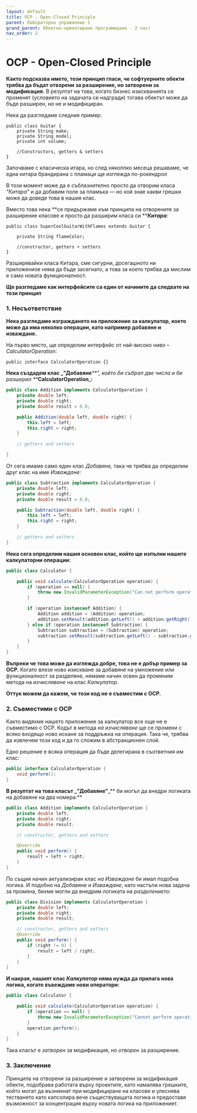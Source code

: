 ```yaml
---
layout: default
title: OCP - Open-Closed Principle
parent: Лабораторно упражнение 1
grand_parent: Обектно-ориентирано програмиране - 2 част
nav_order: 2
---
```


# OCP - Open-Closed Principle

**Както подсказва името, този принцип гласи, че софтуерните обекти трябва да бъдат отворени за разширение, но затворени за модификация.** В резултат на това, когато бизнес изискванията се променят (условието на задачата се надгради) тогава обектът може да бъде разширен, но не и модифициран.

Нека да разгледаме следния пример:

```
public class Guitar {
    private String make;
    private String model;
    private int volume;

    //Constructors, getters & setters
}
```

Започваме с класическа итара, но след някоплко месеца решаваме, че една китара брандирана с пламаци ще изглежда по-рокендрол

В този момент може да е съблазнително просто да отворим класа _"Китара_" и да добавим поле за пламъка — но кой знае какви грешки може да доведе това в нашия клас.

Вместо това нека **се придържаме към принципа на отворените за разширение класове и просто да разширим класа си **_**Китара**_:

```
public class SuperCoolGuitarWithFlames extends Guitar {

    private String flameColor;
 
    //constructor, getters + setters
}
```

Разширявайки класа Китара, сме сигурни, досегашното ни приложениое няма да бъде засегнато, а това за което трябва да мислим е само новата функционалност.

**Ще разгледаме как интерфейсите са един от начините да следвате на този принцип**

### **1.** Несъответствие

**Нека разгледаме изграждането на приложение за калкулатор, което може да има няколко операции, като например добавяне и изваждане.**

На първо място, ще определим интерфейс от най-високо ниво – _CalculatorOperation_:

```
public interface CalculatorOperation {}
```

**Нека създадем клас **_**"Добавяне**_**", който би събрал две числа и би разшерил **_**CalculatorOperation**_**:**

```java
public class Addition implements CalculatorOperation {
    private double left;
    private double right;
    private double result = 0.0;

    public Addition(double left, double right) {
        this.left = left;
        this.right = right;
    }

    // getters and setters

}
```

От сега имаме само един клас _Добавяне,_ така че трябва да определим друг клас на име _Изваждане_:

```java
public class Subtraction implements CalculatorOperation {
    private double left;
    private double right;
    private double result = 0.0;

    public Subtraction(double left, double right) {
        this.left = left;
        this.right = right;
    }

    // getters and setters
}
```

**Нека сега определим нашия основен клас, който ще изпълни нашите калкулаторни операции:**

```java
public class Calculator {

    public void calculate(CalculatorOperation operation) {
        if (operation == null) {
            throw new InvalidParameterException("Can not perform operation");
        }

        if (operation instanceof Addition) {
            Addition addition = (Addition) operation;
            addition.setResult(addition.getLeft() + addition.getRight());
        } else if (operation instanceof Subtraction) {
            Subtraction subtraction = (Subtraction) operation;
            subtraction.setResult(subtraction.getLeft() - subtraction.getRight());
        }
    }
}
```

**Въпреки че това може да изглежда добре, това не е добър пример за OCP.** Когато влезе ново изискване за добавяне на умножение или функционалност за разделяне, нямаме начин освен да променим метода на _изчисляване_ на клас _Калкулатор_.

**Оттук можем да кажем, че този код не е съвместим с OCP.**

### 2. Съвместими с OCP

Както видяхме нашето приложение за калкулатор все още не е съвместимо с OCP. Кодът в метода _на изчисляване_ ще се промени с всяко входящо ново искане за поддръжка на операция. Така че, трябва да извлечем този код и да го сложим в абстракционен слой.

Едно решение е всяка операция да бъде делегирана в съответния им клас:

```java
public interface CalculatorOperation {
    void perform();
}
```

**В резултат на това класът **_**"Добавяне"**_** би могъл да внедри логиката на добавяне на два номера:**

```java
public class Addition implements CalculatorOperation {
    private double left;
    private double right;
    private double result;

    // constructor, getters and setters

    @Override
    public void perform() {
        result = left + right;
    }
}
```

По същия начин актуализиран клас _на Изваждане_ би имал подобна логика. И подобно на _Добавяне_ и _Изваждане_, като настъпи нова задача за промяна, бихме могли да внедрим логиката на _разделението_:

```java
public class Division implements CalculatorOperation {
    private double left;
    private double right;
    private double result;

    // constructor, getters and setters
    @Override
    public void perform() {
        if (right != 0) {
            result = left / right;
        }
    }
}
```

**И накрая, нашият клас **_**Калкулатор**_** няма нужда да прилага нова логика, когато въвеждаме нови оператори:**

```java
public class Calculator {

    public void calculate(CalculatorOperation operation) {
        if (operation == null) {
            throw new InvalidParameterException("Cannot perform operation");
        }
        operation.perform();
    }
}
```

Така класът е _затворен_ за модификация, но _отворен_ за разширение.

### 3. Заключение

Принципа на отворени за разширение и затворени за модификация обекти, подобрава работата върху проектите, като намалява грешките, който могат да възникнат при модифициране на класове и улеснява тестването като капсолира вече съществуващата логика и предоставя възможност за концентрация върху новата логика на приложениет.

